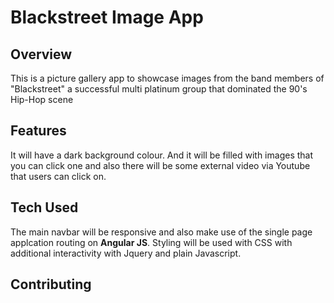 # Blackstreet Image App

## Overview

This is a picture gallery app to showcase images from the band members of "Blackstreet" a successful multi platinum group that dominated the 90's Hip-Hop scene
 
## Features

It will have a dark background colour. And it will be filled with images that you can click one and also there will be some external video via Youtube that users can click on. 
 
## Tech Used

The main navbar will be responsive and also make use of the single page applcation routing on <b>Angular JS</b>. Styling will be used with CSS with additional interactivity with Jquery and plain Javascript.
 
## Contributing